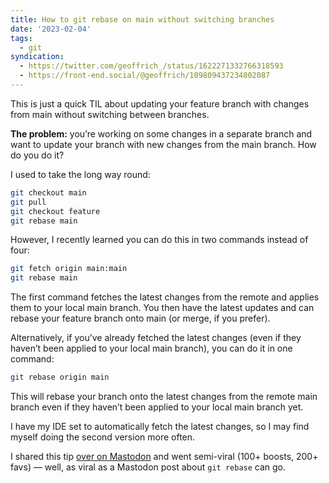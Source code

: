 ```yaml
---
title: How to git rebase on main without switching branches
date: '2023-02-04'
tags:
  - git
syndication:
  - https://twitter.com/geoffrich_/status/1622271332766318593
  - https://front-end.social/@geoffrich/109809437234802087
---
```


This is just a quick TIL about updating your feature branch with changes from main without switching between branches.

**The problem:** you’re working on some changes in a separate branch and want to update your branch with new changes from the main branch. How do you do it?

I used to take the long way round:

```bash
git checkout main
git pull
git checkout feature
git rebase main
```

However, I recently learned you can do this in two commands instead of four:

```bash
git fetch origin main:main
git rebase main
```

The first command fetches the latest changes from the remote and applies them to your local main branch. You then have the latest updates and can rebase your feature branch onto main (or merge, if you prefer).

Alternatively, if you’ve already fetched the latest changes (even if they haven’t been applied to your local main branch), you can do it in one command:

```bash
git rebase origin main
```

This will rebase your branch onto the latest changes from the remote main branch even if they haven’t been applied to your local main branch yet.

I have my IDE set to automatically fetch the latest changes, so I may find myself doing the second version more often.

I shared this tip [over on Mastodon](https://front-end.social/@geoffrich/109792203222668103) and went semi-viral (100+ boosts, 200+ favs) — well, as viral as a Mastodon post about `git rebase` can go.
